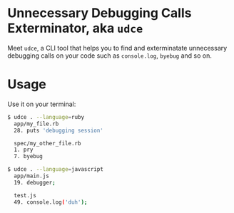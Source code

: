 # Unnecessary Debugging Calls Exterminator, aka `udce`
Meet `udce`, a CLI tool that helps you to find and exterminatate unnecessary debugging calls on your code such as `console.log`, `byebug` and so on.

# Usage
Use it on your terminal:

```sh
$ udce . --language=ruby
  app/my_file.rb
  28. puts 'debugging session'

  spec/my_other_file.rb
  1. pry
  7. byebug

$ udce . --language=javascript
  app/main.js
  19. debugger;

  test.js
  49. console.log('duh');
```
